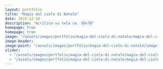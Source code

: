 ```yaml
---
layout: portfolio
title: "Magia del cielo di Natale"
date: 2024-12-10
description: "Acrilico su tela cm. 50x70"
homepage: true
homepage: true
image: "/assets/images/portfolio/magia-del-cielo-di-natale/magia-del-cielo-di-natale-v1.jpg" # 360px larghezza per gestire la masonry 
image-header:
image-paint: "/assets/images/portfolio/magia-del-cielo-di-natale/image-paint-magia-del-cielo-di-natale-v1.jpg"
slider:
  - "/assets/images/portfolio/magia-del-cielo-di-natale/magia-del-cielo-di-natale-slide-1.jpg"
  - "/assets/images/portfolio/magia-del-cielo-di-natale/magia-del-cielo-di-natale-slide-2.jpg"
---
```


